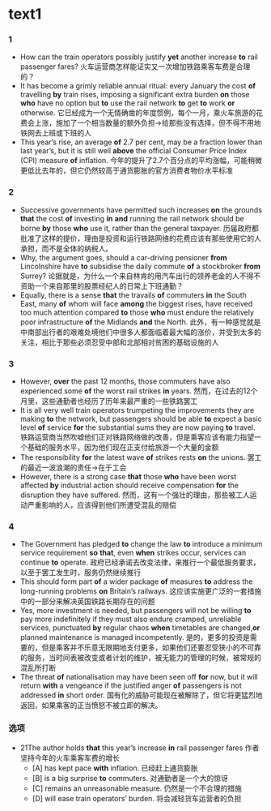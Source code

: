 # text1
### 1
- How can the train operators possibly justify **yet** another increase **to** rail passenger fares?
   火车运营商怎样能证实又一次增加铁路乘客车费是合理的？
- It has become a grimly reliable annual ritual: every January the cost **of** travelling **by** train rises, imposing a significant extra burden **on** those **who** have no option but **to** use the rail network **to** get **to** work **or** otherwise.
   它已经成为一个无情确凿的年度惯例，每个一月，乘火车旅游的花费会上涨，施加了一个相当数量的额外负担→给那些没有选择，但不得不用地铁网去上班或下班的人
- This year’s rise, an average **of** 2.7 per cent, may be a fraction lower than last year’s, but it is still well **above** the official Consumer Price Index (CPI) measure **of** inflation.
   今年的提升了2.7个百分点的平均涨幅，可能稍微更低比去年的，但它仍然较高于通货膨胀的官方消费者物价水平标准
### 2
- Successive governments have permitted such increases **on** the grounds **that** the cost **of** investing **in** **and** running the rail network should be borne **by** those **who** use it, rather than the general taxpayer.
   历届政府都批准了这样的提价，理由是投资和运行铁路网络的花费应该有那些使用它的人承担，而不是全体的纳税人。
- Why, the argument goes, should a car-driving pensioner **from** Lincolnshire have **to** subsidise the daily commute **of** a stockbroker **from** Surrey?
   论据就是，为什么一个来自林肯的用汽车出行的领养老金的人不得不资助一个来自那里的股票经纪人的日常上下班通勤？
- Equally, there is a sense **that** the travails **of** commuters **in** the South East, many **of** whom will face **among** the biggest rises, have received too much attention compared **to** those **who** must endure the relatively poor infrastructure **of** the Midlands **and** the North.
   此外，有一种感觉就是中南部出行者的艰难处境他们中很多人都面临着最大幅的涨价，并受到太多的关注，相比于那些必须忍受中部和北部相对贫困的基础设施的人
### 3
- However, **over** the past 12 months, those commuters have also experienced some **of** the worst rail strikes **in** years.
   然而，在过去的12个月里，这些通勤者也经历了历年来最严重的一些铁路罢工
- It is all very well train operators trumpeting the improvements they are making **to** the network, but passengers should be able **to** expect a basic level **of** service **for** the substantial sums they are now paying **to** travel.
   铁路运营商当然吹嘘他们正对铁路网络做的改善，但是乘客应该有能力指望一个基础的服务水平，因为他们现在正支付给旅游一个大量的金额
- The responsibility **for** the latest wave **of** strikes rests **on** the unions.
   罢工的最近一波浪潮的责任→在于工会
- However, there is a strong case **that** those **who** have been worst affected **by** industrial action should receive compensation **for** the disruption they have suffered.
   然而，这有一个强壮的理由，那些被工人运动严重影响的人，应该得到他们所遭受混乱的赔偿
### 4
- The Government has pledged **to** change the law **to** introduce a minimum service requirement **so** **that**, even **when** strikes occur, services can continue **to** operate.
   政府已经承诺去改变法律，来推行一个最低服务要求，以至于罢工发生时，服务仍然继续推行
- This should form part **of** a wider package **of** measures **to** address the long-running problems **on** Britain’s railways.
   这应该实施更广泛的一套措施中的一部分来解决英国铁路长期存在的问题
- Yes, more investment is needed, but passengers will not be willing **to** pay more indefinitely if they must also endure cramped, unreliable services, punctuated **by** regular chaos **when** timetables are changed,**or** planned maintenance is managed incompetently.
   是的，更多的投资是需要的，但是乘客并不乐意无限期地支付更多，如果他们还要忍受狭小的不可靠的服务，当时间表被改变或者计划的维护，被无能力的管理的时候，被常规的混乱所打断
- The threat **of** nationalisation may have been seen off **for** now, but it will return **with** a vengeance if the justified anger **of** passengers is not addressed **in** short order.
   国有化的威胁可能现在被解除了，但它将更猛烈地返回，如果乘客的正当愤怒不被立即的解决。
### 选项
- 21The author holds **that** this year’s increase **in** rail passenger fares
   作者坚持今年的火车乘客车费的增长
   - [A] has kept pace **with** inflation.
      已经赶上通货膨胀
   - [B] is a big surprise **to** commuters.
      对通勤者是一个大的惊讶
   - [C] remains an unreasonable measure.
      仍然是一个不合理的措施
   - [D] will ease train operators’ burden.
      将会减轻货车运营者的负担

